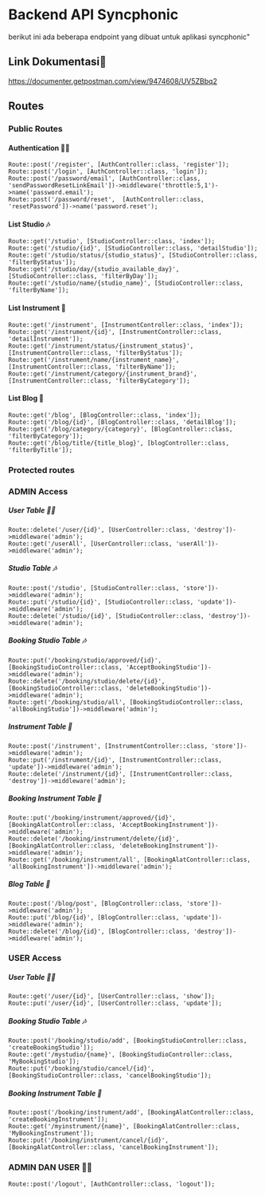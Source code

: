 # Backend API Syncphonic

berikut ini ada beberapa endpoint yang dibuat untuk aplikasi syncphonic"

## Link Dokumentasi📙

https://documenter.getpostman.com/view/9474608/UV5ZBbq2

## Routes

### Public Routes

#### Authentication 👮‍♂️

```
Route::post('/register', [AuthController::class, 'register']);
Route::post('/login', [AuthController::class, 'login']);
Route::post('/password/email', [AuthController::class, 'sendPasswordResetLinkEmail'])->middleware('throttle:5,1')->name('password.email');
Route::post('/password/reset',  [AuthController::class, 'resetPassword'])->name('password.reset');
```

#### List Studio 🎶

```
Route::get('/studio', [StudioController::class, 'index']);
Route::get('/studio/{id}', [StudioController::class, 'detailStudio']);
Route::get('/studio/status/{studio_status}', [StudioController::class, 'filterByStatus']);
Route::get('/studio/day/{studio_available_day}', [StudioController::class, 'filterByDay']);
Route::get('/studio/name/{studio_name}', [StudioController::class, 'filterByName']);
```

#### List Instrument 🎻

```
Route::get('/instrument', [InstrumentController::class, 'index']);
Route::get('/instrument/{id}', [InstrumentController::class, 'detailInstrument']);
Route::get('/instrument/status/{instrument_status}', [InstrumentController::class, 'filterByStatus']);
Route::get('/instrument/name/{instrument_name}', [InstrumentController::class, 'filterByName']);
Route::get('/instrument/category/{instrument_brand}', [InstrumentController::class, 'filterByCategory']);
```

#### List Blog 📙

```
Route::get('/blog', [BlogController::class, 'index']);
Route::get('/blog/{id}', [BlogController::class, 'detailBlog']);
Route::get('/blog/category/{category}', [BlogController::class, 'filterByCategory']);
Route::get('/blog/title/{title_blog}', [blogController::class, 'filterByTitle']);
```

### Protected routes

### ADMIN Access

##### User Table 👮‍♂️

```
Route::delete('/user/{id}', [UserController::class, 'destroy'])->middleware('admin');
Route::get('/userAll', [UserController::class, 'userAll'])->middleware('admin');
```

##### Studio Table 🎶

```
Route::post('/studio', [StudioController::class, 'store'])->middleware('admin');
Route::put('/studio/{id}', [StudioController::class, 'update'])->middleware('admin');
Route::delete('/studio/{id}', [StudioController::class, 'destroy'])->middleware('admin');
```

##### Booking Studio Table 🎶

```
Route::put('/booking/studio/approved/{id}', [BookingStudioController::class, 'AcceptBookingStudio'])->middleware('admin');
Route::delete('/booking/studio/delete/{id}', [BookingStudioController::class, 'deleteBookingStudio'])->middleware('admin');
Route::get('/booking/studio/all', [BookingStudioController::class, 'allBookingStudio'])->middleware('admin');
```

##### Instrument Table 🎻

```
Route::post('/instrument', [InstrumentController::class, 'store'])->middleware('admin');
Route::put('/instrument/{id}', [InstrumentController::class, 'update'])->middleware('admin');
Route::delete('/instrument/{id}', [InstrumentController::class, 'destroy'])->middleware('admin');
```

##### Booking Instrument Table 🎻

```
Route::put('/booking/instrument/approved/{id}', [BookingAlatController::class, 'AcceptBookingInstrument'])->middleware('admin');
Route::delete('/booking/instrument/delete/{id}', [BookingAlatController::class, 'deleteBookingInstrument'])->middleware('admin');
Route::get('/booking/instrument/all', [BookingAlatController::class, 'allBookingInstrument'])->middleware('admin');
```

##### Blog Table 📙

```
Route::post('/blog/post', [BlogController::class, 'store'])->middleware('admin');
Route::put('/blog/{id}', [BlogController::class, 'update'])->middleware('admin');
Route::delete('/blog/{id}', [BlogController::class, 'destroy'])->middleware('admin');
```

### USER Access

##### User Table 👮‍♂️

```
Route::get('/user/{id}', [UserController::class, 'show']);
Route::put('/user/{id}', [UserController::class, 'update']);
```

##### Booking Studio Table 🎶

```
Route::post('/booking/studio/add', [BookingStudioController::class, 'createBookingStudio']);
Route::get('/mystudio/{name}', [BookingStudioController::class, 'MyBookingStudio']);
Route::put('/booking/studio/cancel/{id}', [BookingStudioController::class, 'cancelBookingStudio']);
```

##### Booking Instrument Table 🎻

```
Route::post('/booking/instrument/add', [BookingAlatController::class, 'createBookingInstrument']);
Route::get('/myinstrument/{name}', [BookingAlatController::class, 'MyBookingInstrument']);
Route::put('/booking/instrument/cancel/{id}', [BookingAlatController::class, 'cancelBookingInstrument']);
```

### ADMIN DAN USER 👮‍♂️

```
Route::post('/logout', [AuthController::class, 'logout']);
```
